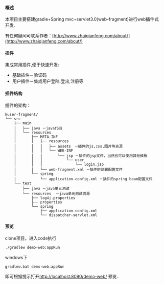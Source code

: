 #### 概述
本项目主要搭建gradle+Spring mvc+servlet3.0(web-fragment)进行web插件式开发.

有任何疑问可联系作者：[http://www.zhaiqianfeng.com/about/](http://www.zhaiqianfeng.com/about/)

#### 插件
集成常用插件,便于快速开发:
* 基础插件－验证码
* 用户插件－集成用户登陆,登出,注册等

#### 插件结构
插件的架构：
```
kuser-fragment/
└── src
    ├── main
    │   ├── java －java代码
    │   └── resources
    │       ├── META-INF
    │       │   ├── resources
    │       │   │   ├── assets　－插件的js,css,图片等资源
    │       │   │   └── WEB-INF
    │       │   │       └── jsp －插件的jsp文件，当然也可以使用其他模板
    │       │   │           └── user
    │       │   │               └── login.jsp
    │       │   └── web-fragment.xml －插件的部署配置文件
    │       └── spring
    │           └── application-config.xml －插件的spring bean配置文件
    └── test
        ├── java －java单元测试
        └── resources  －java单元测试资源
            ├── log4j.properties
            ├── properties
            └── spring
                ├── application-config.xml
                └── dispatcher-servlet.xml
```

#### 预览
clone项目，进入code执行
```bash
./gradlew demo-web:appRun
```
windows下
```
gradlew.bat demo-web:appRun
```
即可根据提示打开[http://localhost:8080/demo-web/](http://localhost:8080/demo-web/) 预览．
